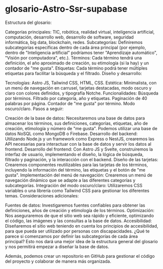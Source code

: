 # glosario-Astro-Ssr-supabase
Estructura del glosario:

Categorías principales: TIC, robótica, realidad virtual, inteligencia artificial, computación, desarrollo web, desarrollo de software, seguridad informática, big data, blockchain, redes.
Subcategorías: Definiremos subcategorías específicas dentro de cada área principal (por ejemplo, dentro de "Inteligencia artificial" podríamos tener "Aprendizaje automático", "Visión por computadora", etc.).
Términos: Cada término tendrá una definición, el año aproximado de creación, su etimología (si la hay) y un contador de "me gusta".
Etiquetas: Cada término podrá tener múltiples etiquetas para facilitar la búsqueda y el filtrado.
Diseño y desarrollo:

Tecnologías: Astro JS, Tailwind CSS, HTML, CSS.
Estética: Minimalista, con un menú de navegación en carrusel, tarjetas destacadas, modo oscuro y claro con colores definidos, y tipografía Notche.
Funcionalidades:
Búsqueda por términos.
Filtrado por categoría, año y etiquetas.
Paginación de 40 palabras por página.
Contador de "me gusta" por término.
Modo oscuro/claro.
Pasos a seguir:

Creación de la base de datos: Necesitaremos una base de datos para almacenar los términos, sus definiciones, categorías, etiquetas, año de creación, etimología y número de "me gusta". Podemos utilizar una base de datos NoSQL como MongoDB o Firebase.
Desarrollo del backend: Utilizando Node.js y un framework como Express o NestJS, crearemos las API necesarias para interactuar con la base de datos y servir los datos al frontend.
Desarrollo del frontend: Con Astro JS y Svelte, construiremos la interfaz de usuario, implementando el diseño, la lógica de búsqueda, filtrado y paginación, y la interacción con el backend.
Diseño de las tarjetas: Crearemos componentes reutilizables para las tarjetas de los términos, incluyendo la información del término, las etiquetas y el botón de "me gusta".
Implementación del menú de navegación: Crearemos un menú de navegación dinámico que se adapte a las diferentes categorías y subcategorías.
Integración del modo oscuro/claro: Utilizaremos CSS variables o una librería como Tailwind CSS para gestionar los diferentes temas.
Consideraciones adicionales:

Fuentes de datos: Investigaremos fuentes confiables para obtener las definiciones, años de creación y etimología de los términos.
Optimización: Nos aseguraremos de que el sitio web sea rápido y eficiente, optimizando el código, las imágenes y las consultas a la base de datos.
Accesibilidad: Diseñaremos el sitio web teniendo en cuenta los principios de accesibilidad, para que pueda ser utilizado por personas con discapacidades.
¿Qué te parece si comenzamos por definir las subcategorías de cada área principal? Esto nos dará una mejor idea de la estructura general del glosario y nos permitirá empezar a diseñar la base de datos.

Además, podemos crear un repositorio en GitHub para gestionar el código del proyecto y colaborar de manera más organizada.
